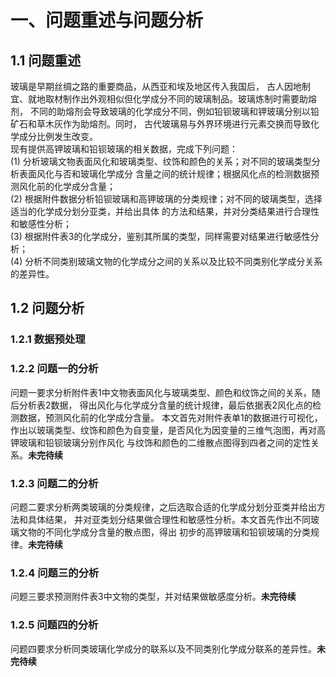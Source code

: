 # 一、问题重述与问题分析
## 1.1 问题重述
玻璃是早期丝绸之路的重要商品，从西亚和埃及地区传入我国后，
古人因地制宜、就地取材制作出外观相似但化学成分不同的玻璃制品。玻璃炼制时需要助熔剂，
不同的助熔剂会导致玻璃的化学成分不同，例如铅钡玻璃和钾玻璃分别以铅矿石和草木灰作为助熔剂。同时，
古代玻璃易与外界环境进行元素交换而导致化学成分比例发生改变。<br />
现有提供高钾玻璃和铅钡玻璃的相关数据，完成下列问题：<br />
(1) 分析玻璃文物表面风化和玻璃类型、纹饰和颜色的关系；对不同的玻璃类型分析表面风化与否和玻璃化学成分
含量之间的统计规律；根据风化点的检测数据预测风化前的化学成分含量；<br />
(2) 根据附件数据分析铅钡玻璃和高钾玻璃的分类规律；对不同的玻璃类型，选择适当的化学成分划分亚类，并给出具体
的方法和结果，并对分类结果进行合理性和敏感性分析；<br />
(3) 根据附件表3的化学成分，鉴别其所属的类型，同样需要对结果进行敏感性分析；<br />
(4) 分析不同类别玻璃文物的化学成分之间的关系以及比较不同类别化学成分关系的差异性。<br />
## 1.2 问题分析
### 1.2.1 数据预处理

### 1.2.2 问题一的分析
问题一要求分析附件表1中文物表面风化与玻璃类型、颜色和纹饰之间的关系，随后分析表2数据，
得出风化与化学成分含量的统计规律，最后依据表2风化点的检测数据，预测风化前的化学成分含量。
本文首先对附件表单1的数据进行可视化，
作出以玻璃类型、纹饰和颜色为自变量，是否风化为因变量的三维气泡图，再对高钾玻璃和铅钡玻璃分别作风化
与纹饰和颜色的二维散点图得到四者之间的定性关系。**未完待续**


### 1.2.3 问题二的分析
问题二要求分析两类玻璃的分类规律，之后选取合适的化学成分划分亚类并给出方法和具体结果，
并对亚类划分结果做合理性和敏感性分析。本文首先作出不同玻璃文物的不同化学成分含量的散点图，得出
初步的高钾玻璃和铅钡玻璃的分类规律。**未完待续**
### 1.2.4 问题三的分析
问题三要求预测附件表3中文物的类型，并对结果做敏感度分析。**未完待续**

### 1.2.5 问题四的分析
问题四要求分析同类玻璃化学成分的联系以及不同类别化学成分联系的差异性。**未完待续**


